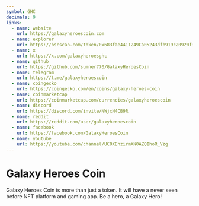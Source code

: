 ```yaml
---
symbol: GHC
decimals: 9
links:
  - name: website
    url: https://galaxyheroescoin.com
  - name: explorer
    url: https://bscscan.com/token/0x683fae4411249Ca05243dfb919c20920f3f5bfE0
  - name: x
    url: https://x.com/galaxyheroesghc
  - name: github
    url: https://github.com/sumner770/GalaxyHeroesCoin
  - name: telegram
    url: https://t.me/galaxyheroescoin
  - name: coingecko
    url: https://coingecko.com/en/coins/galaxy-heroes-coin
  - name: coinmarketcap
    url: https://coinmarketcap.com/currencies/galaxyheroescoin
  - name: discord
    url: https://discord.com/invite/NWjxH4CB9R
  - name: reddit
    url: https://reddit.com/user/galaxyheroescoin
  - name: facebook
    url: https://facebook.com/GalaxyHeroesCoin
  - name: youtube
    url: https://youtube.com/channel/UC0XEhzirmXN0AZQIhoR_Vzg
---
```


# Galaxy Heroes Coin

Galaxy Heroes Coin is more than just a token. It will have a never seen before NFT platform and gaming app. Be a hero, a Galaxy Hero!
